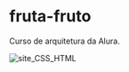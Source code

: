 # fruta-fruto
Curso de arquitetura da Alura.

![site_CSS_HTML](https://user-images.githubusercontent.com/62392872/157947096-3fc89318-41ad-4a13-8c48-8ed366b2d0b8.png)
